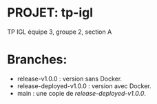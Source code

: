 # PROJET: tp-igl
TP IGL équipe 3, groupe 2, section A

# Branches:
+ release-v1.0.0 : version sans Docker.
+ release-deployed-v1.0.0 : version avec Docker.
+ main : une copie de *release-deployed-v1.0.0*.
